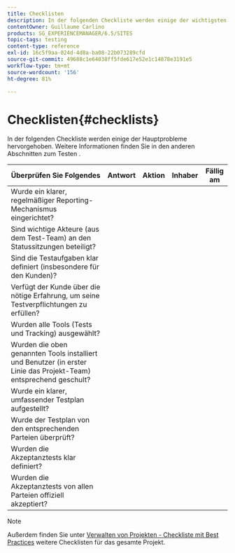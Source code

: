 ```yaml
---
title: Checklisten
description: In der folgenden Checkliste werden einige der wichtigsten Testprobleme hervorgehoben
contentOwner: Guillaume Carlino
products: SG_EXPERIENCEMANAGER/6.5/SITES
topic-tags: testing
content-type: reference
exl-id: 16c5f9aa-024d-4d8a-ba08-22b073289cfd
source-git-commit: 49688c1e64038ff5fde617e52e1c14878e3191e5
workflow-type: tm+mt
source-wordcount: '156'
ht-degree: 81%

---
```


# Checklisten{#checklists}

In der folgenden Checkliste werden einige der Hauptprobleme hervorgehoben. Weitere Informationen finden Sie in den anderen Abschnitten zum Testen .

| Überprüfen Sie Folgendes | Antwort | Aktion | Inhaber | Fällig am |
|---|---|---|---|---|
| Wurde ein klarer, regelmäßiger Reporting-Mechanismus eingerichtet? |  |  |  |  |
| Sind wichtige Akteure (aus dem Test-Team) an den Statussitzungen beteiligt? |  |  |  |  |
| Sind die Testaufgaben klar definiert (insbesondere für den Kunden)? |  |  |  |  |
| Verfügt der Kunde über die nötige Erfahrung, um seine Testverpflichtungen zu erfüllen? |  |  |  |  |
| Wurden alle Tools (Tests und Tracking) ausgewählt? |  |  |  |  |
| Wurden die oben genannten Tools installiert und Benutzer (in erster Linie das Projekt-Team) entsprechend geschult? |  |  |  |  |
| Wurde ein klarer, umfassender Testplan aufgestellt? |  |  |  |  |
| Wurde der Testplan von den entsprechenden Parteien überprüft? |  |  |  |  |
| Wurden die Akzeptanztests klar definiert? |  |  |  |  |
| Wurden die Akzeptanztests von allen Parteien offiziell akzeptiert? |  |  |  |  |

>[!NOTE]
>
>Außerdem finden Sie unter [Verwalten von Projekten - Checkliste mit Best Practices](/help/managing/best-practices.md) weitere Checklisten für das gesamte Projekt.
